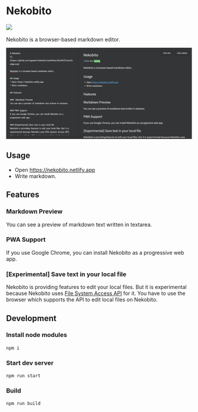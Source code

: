 # Nekobito
![](https://github.com/gaaamii/nekobito/workflows/Run%20Tests/badge.svg)

Nekobito is a browser-based markdown editor.

![screenshot of Nekobito](https://raw.githubusercontent.com/gaaamii/nekobito/master/nekobito_screen.png)

## Usage
* Open https://nekobito.netlify.app
* Write markdown.

## Features

###  Markdown Preview
You can see a preview of markdown text written in textarea.

### PWA Support
If you use Google Chrome, you can install Nekobito as a progressive web app.

### [Experimental] Save text in your local file
Nekobito is providing features to edit your local files. But it is experimental because Nekobito uses [File System Access API](https://wicg.github.io/file-system-access/) for it. You have to use the browser which supports the API to edit local files on Nekobito.

## Development

### Install node modules
```
npm i
```

### Start dev server

```
npm run start
```

### Build
```
npm run build
```
